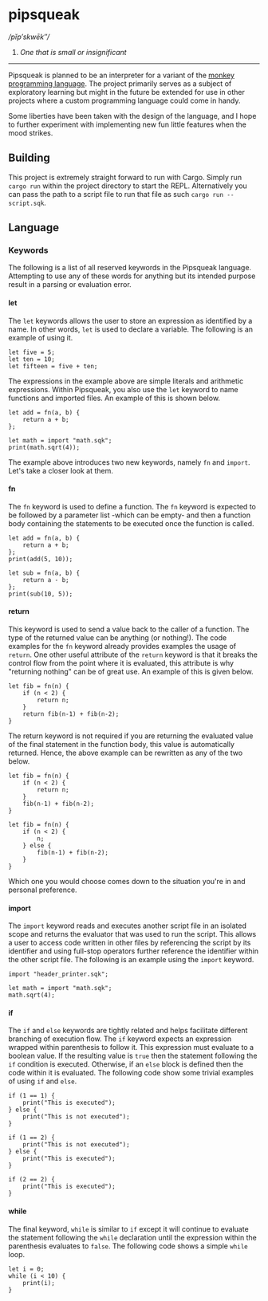 # pipsqueak
*/pĭp′skwēk″/*
1. *One that is small or insignificant*
---
Pipsqueak is planned to be an interpreter for a variant of the
[monkey programming language](https://monkeylang.org/). The project primarily serves as a subject of exploratory 
learning but might in the future be extended for use in other projects where a custom programming language could come 
in handy. 

Some liberties have been taken with the design of the language, and I hope to further experiment with implementing new 
fun little features when the mood strikes.

## Building
This project is extremely straight forward to run with Cargo. Simply run `cargo run` within the project directory to 
start the REPL. Alternatively you can pass the path to a script file to run that file as such `cargo run -- script.sqk`.

## Language
### Keywords
The following is a list of all reserved keywords in the Pipsqueak language. Attempting to use any of these words for 
anything but its intended purpose result in a parsing or evaluation error.

#### let 
The `let` keywords allows the user to store an expression as identified by a name. In other words, `let` is used to 
declare a variable. The following is an example of using it.
```
let five = 5;
let ten = 10;
let fifteen = five + ten;
```
The expressions in the example above are simple literals and arithmetic expressions. Within Pipsqueak, you also use the 
`let` keyword to name functions and imported files. An example of this is shown below.
```
let add = fn(a, b) {
    return a + b;
};

let math = import "math.sqk";
print(math.sqrt(4));
```
The example above introduces two new keywords, namely `fn` and `import`. Let's take a closer look at them.

#### fn
The `fn` keyword is used to define a function. The `fn` keyword is expected to be followed by a parameter list -which 
can be empty- and then a function body containing the statements to be executed once the function is called. 
```
let add = fn(a, b) {
    return a + b;
};
print(add(5, 10));

let sub = fn(a, b) {
    return a - b;
};
print(sub(10, 5));
```

#### return
This keyword is used to send a value back to the caller of a function. The type of the returned value can be anything 
(or nothing!). The code examples for the `fn` keyword already provides examples the usage of `return`. One other useful 
attribute of the `return` keyword is that it breaks the control flow from the point where it is evaluated, this 
attribute is why "returning nothing" can be of great use. An example of this is given below.
```
let fib = fn(n) {
    if (n < 2) {
        return n;
    }
    return fib(n-1) + fib(n-2);
}
```
The return keyword is not required if you are returning the evaluated value of the final statement in the function body,
this value is automatically returned. Hence, the above example can be rewritten as any of the two below.
```
let fib = fn(n) {
    if (n < 2) {
        return n;
    }
    fib(n-1) + fib(n-2);
}
```
```
let fib = fn(n) {
    if (n < 2) {
        n;
    } else {
        fib(n-1) + fib(n-2);
    }
}
```
Which one you would choose comes down to the situation you're in and personal preference.

#### import
The `import` keyword reads and executes another script file in an isolated scope and returns the evaluator that was used 
to run the script. This allows a user to access code written in other files by referencing the script by its identifier 
and using full-stop operators further reference the identifier within the other script file. The following is an example 
using the `import` keyword.
```
import "header_printer.sqk";

let math = import "math.sqk";
math.sqrt(4);
```

#### if 
The `if` and `else` keywords are tightly related and helps facilitate different branching of execution flow. The `if` 
keyword expects an expression wrapped within parenthesis to follow it. This expression must evaluate to a boolean value. 
If the resulting value is `true` then the statement following the `if` condition is executed. Otherwise, if an `else` 
block is defined then the code within it is evaluated. The following code show some trivial examples of using `if` and 
`else`.
```
if (1 == 1) {
    print("This is executed");
} else {
    print("This is not executed");
}

if (1 == 2) {
    print("This is not executed");
} else {
    print("This is executed");
}

if (2 == 2) {
    print("This is executed");
}
```

#### while 
The final keyword, `while` is similar to `if` except it will continue to evaluate the statement following the `while` 
declaration until the expression within the parenthesis evaluates to `false`. The following code shows a simple `while` 
loop.
```
let i = 0;
while (i < 10) {
    print(i);
}
```